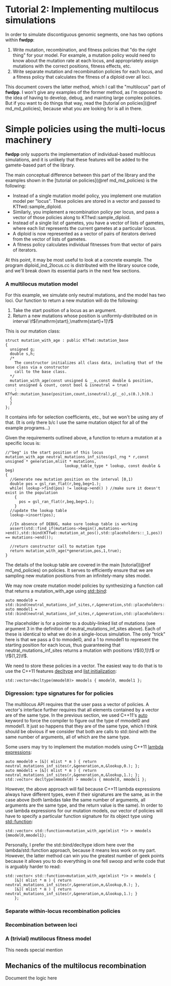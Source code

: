 # Tutorial 2: Implementing multilocus simulations

In order to simulate discontiguous genomic segments, one has two options within __fwdpp__:

1. Write mutation, recombination, and fitness policies that "do the right thing" for your model.  For example, a mutation policy would need to know about the mutation rate at each locus, and appropriately assign mutations with the correct positions, fitness effects, etc.
2. Write separate mutation and recombination policies for each locus, and a fitness policy that calculates the fitness of a diploid over all loci.

This document covers the latter method, which I call the "multilocus" part of __fwdpp__.    I won't give any examples of the former method, as I'm opposed to the idea of having to develop, debug, and mainting large complex policies.  But if you want to do things that way, read the [tutorial on policies](@ref md_md_policies), because what you are looking for is all in there.

# Simple policies using the multi-locus machinery

__fwdpp__ only supports the implementation of individual-based multilocus simulations, and it is unlikely that these features will be added to the gamete-based part of the library.

The main conceptual difference between this part of the library and the examples shown in the [tutorial on policies](@ref md_md_policies) is the following:

* Instead of a single mutation model policy, you implement one mutation model per "locus".  These policies are stored in a vector and passed to KTfwd::sample_diploid.
* Similarly, you implement a recombination policy per locus, and pass a vector of those policies along to KTfwd::sample_diploid.
* Instead of a single list of gametes, you have a vector of lists of gametes, where each list represents the current gametes at a particular locus.
* A diploid is now represented as a vector of pairs of iterators derived from the vector of lists of gametes.
* A fitness policy calculates individual fitnesses from that vector of pairs of iterators.

At this point, it may be most useful to look at a concrete example.  The program diploid_ind_2locus.cc is distributed with the library source code, and we'll break down its essential parts in the next few sections.

### A multilocus mutation model

For this example, we simulate only neutral mutations, and the model has two loci.  Our function to return a new mutation will do the following:

1. Take the start position of a locus as an argument.
2. Return a new mutations whose position is uniformly-distributed on in interval \f$(\mathrm{start},\mathrm{start}+1]\f$

This is our mutation class:

~~~{.cpp}
struct mutation_with_age : public KTfwd::mutation_base
{
  unsigned g;
  double s,h;
  /*
    The constructor initializes all class data, including that of the base class via a constructor
    call to the base class.
  */
  mutation_with_age(const unsigned & __o,const double & position, const unsigned & count, const bool & isneutral = true)
    : KTfwd::mutation_base(position,count,isneutral),g(__o),s(0.),h(0.)
  {	
  }
};
~~~

It contains info for selection coefficients, etc., but we won't be using any of that.  (It is only there b/c I use the same mutation object for all of the example programs...)

Given the requirements outlined above, a function to return a mutation at a specific locus is:

~~~{.cpp}
//"beg" is the start position of this locus
mutation_with_age neutral_mutations_inf_sites(gsl_rng * r,const unsigned * generation,mlist * mutations,
					      lookup_table_type * lookup, const double & beg)
{
  //Generate new mutation position on the interval [0,1)
  double pos = gsl_ran_flat(r,beg,beg+1.);
  while( lookup->find(pos) != lookup->end() ) //make sure it doesn't exist in the population
    { 
      pos = gsl_ran_flat(r,beg,beg+1.);
    }
  //update the lookup table
  lookup->insert(pos);

  //In absence of DEBUG, make sure lookup table is working
  assert(std::find_if(mutations->begin(),mutations->end(),std::bind(KTfwd::mutation_at_pos(),std::placeholders::_1,pos)) == mutations->end());

  //return constructor call to mutation type
  return mutation_with_age(*generation,pos,1,true);
}
~~~

The details of the lookup table are covered in the main [tutorial](@ref md_md_policies) on policies.  It serves to efficiently ensure that we are sampling new mutation positions from an infinitely-many sites model.

We may now create mutation model policies by synthesizing a function call that returns a mutation_with_age using [std::bind](http://en.cppreference.com/w/cpp/utility/functional/bind):

~~~{.cpp}
auto mmodel0 = std::bind(neutral_mutations_inf_sites,r,&generation,std::placeholders::_1,&lookup,0.);
auto mmodel1 = std::bind(neutral_mutations_inf_sites,r,&generation,std::placeholders::_1,&lookup,1.);
~~~

The placeholder is for a pointer to a doubly-linked list of mutations (see argument 3 in the definition of neutral_mutations_inf_sites above).  Each of these is identical to what we do in a single-locus simulation.  The only "trick" here is that we pass a 0 to mmodel0, and a 1 to mmodel1 to represent the starting position for each locus, thus guaranteeing that neutral_mutations_inf_sites returns a mutation with positions \f$(0,1]\f$ or \f$(1,2]\f$.

We need to store these policies in a vector.  The easiest way to do that is to use the C++11 features [decltype](http://en.cppreference.com/w/cpp/language/decltype) and [list initialization](http://en.cppreference.com/w/cpp/language/list_initialization):

~~~{.cpp}
std::vector<decltype(mmodel0)> mmodels { mmodel0, mmodel1 };
~~~

### Digression: type signatures for for policies

The multilocus API requires that the user pass a vector of policies.  A vector's interface further requires that all elements contained by a vector are of the same type.  In the previous section, we used C++11's [auto](http://en.cppreference.com/w/cpp/language/auto) keyword to force the compiler to figure out the type of mmodel0 and mmodel1.  It just so happens that they are of the same type, which I think should be obvious if we consider that both are calls to std::bind with the same number of arguments, all of which are the same type.

Some users may try to implement the mutation models using C++11 [lambda expressions](http://en.cppreference.com/w/cpp/language/lambda):

~~~{.cpp}
auto mmodel0 = [&]( mlist * m ) { return neutral_mutations_inf_sites(r,&generation,m,&lookup,0.); };
auto mmodel1 = [&]( mlist * m ) { return neutral_mutations_inf_sites(r,&generation,m,&lookup,1.); };
std::vector< decltype(mmodel0) > mmodels { mmodel0, mmodel1 };
~~~

However, the above approach will fail because C++11 lambda expressions always have different types, even if their signatures are the same, as in the case above (both lambdas take the same number of arguments, all arguments are the same type, and the return value is the same).  In order to use lambda expressions for our mutation models, our vector of policies will have to specify a particular function signature for its object type using [std::function](http://en.cppreference.com/w/cpp/utility/functional/function):

~~~{.cpp}
std::vector< std::function<mutation_with_age(mlist *)> > mmodels {mmodel0,mmodel1};
~~~

Personally, I prefer the std::bind/decltype idiom here over the lambda/std::function approach, because it means less work on my part.  However, the latter method can win you the greatest number of geek points because it allows you to do everything in one fell swoop and write code that is arguably harder to read:

~~~{.cpp}
std::vector< std::function<mutation_with_age(mlist *)> > mmodels {
	[&]( mlist * m ) { return neutral_mutations_inf_sites(r,&generation,m,&lookup,0.); },
	[&]( mlist * m ) { return neutral_mutations_inf_sites(r,&generation,m,&lookup,1.); }
	};
~~~


### Separate within-locus recombination policies

### Recombination between loci

### A (trivial) mutilocus fitness model

This needs special mention

## Mechanics of the multilocus recombination

Document the logic here
